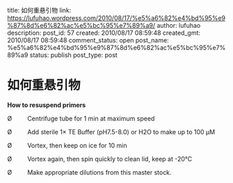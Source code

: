 title: 如何重悬引物
link: https://lufuhao.wordpress.com/2010/08/17/%e5%a6%82%e4%bd%95%e9%87%8d%e6%82%ac%e5%bc%95%e7%89%a9/
author: lufuhao
description: 
post_id: 57
created: 2010/08/17 08:59:48
created_gmt: 2010/08/17 08:59:48
comment_status: open
post_name: %e5%a6%82%e4%bd%95%e9%87%8d%e6%82%ac%e5%bc%95%e7%89%a9
status: publish
post_type: post

# 如何重悬引物

**How to resuspend primers**

Ø         Centrifuge tube for 1 min at maximum speed 

Ø         Add sterile 1× TE Buffer (pH7.5-8.0) or H2O to make up to 100 µM 

Ø         Vortex, then keep on ice for 10 min 

Ø         Vortex again, then spin quickly to clean lid, keep at -20℃ 

Ø         Make appropriate dilutions from this master stock.